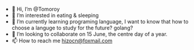 - 👋 Hi, I’m @Tomoroy
- 👀 I’m interested in eating & sleeping
- 🌱 I’m currently learning programing language, I want to know that how to choose a languge to study for the future? golang?
- 💞️ I’m looking to collaborate on 15 June, the centre day of a year.
- 📫 How to reach me hizocn@foxmail.com

<!---
Tomoroy/Tomoroy is a ✨ special ✨ repository because its `README.md` (this file) appears on your GitHub profile.
You can click the Preview link to take a look at your changes.
--->
